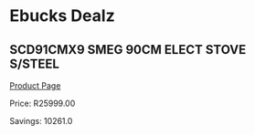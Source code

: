 
# Ebucks Dealz
## SCD91CMX9 SMEG 90CM ELECT STOVE S/STEEL
[Product Page](https://www.ebucks.com/web/shop/productSelected.do?prodId=1173087751&catId=704989856)

Price: R25999.00

Savings: 10261.0


	